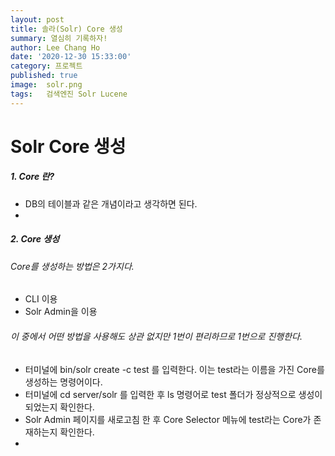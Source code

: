 ```yaml
---
layout: post
title: 솔라(Solr) Core 생성
summary: 열심히 기록하자!
author: Lee Chang Ho
date: '2020-12-30 15:33:00'
category: 프로젝트
published: true
image:  solr.png
tags:   검색엔진 Solr Lucene
---
```

# Solr Core 생성 

##### 1. Core 란?
- DB의 테이블과 같은 개념이라고 생각하면 된다.
- 
##### 2. Core 생성
###### Core를 생성하는 방법은 2가지다.  
- CLI 이용
- Solr Admin을 이용

###### 이 중에서 어떤 방법을 사용해도 상관 없지만 1번이 편리하므로 1번으로 진행한다.  
 - 터미널에 bin/solr create -c test 를 입력한다. 이는 test라는 이름을 가진 Core를 생성하는 명령어이다.  
 - 터미널에 cd server/solr 를 입력한 후 ls 명령어로 test 폴더가 정상적으로 생성이 되었는지 확인한다.
 - Solr Admin 페이지를 새로고침 한 후 Core Selector 메뉴에 test라는 Core가 존재하는지 확인한다.
 - 
 
<!--stackedit_data:
eyJoaXN0b3J5IjpbLTEwMzg3NTAzNDMsLTEyMjkwMjI2OTVdfQ
==
-->